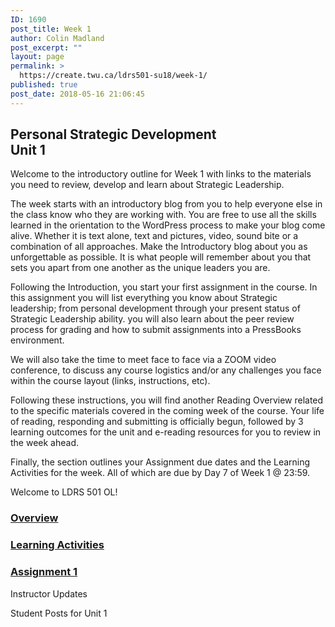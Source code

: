```yaml
---
ID: 1690
post_title: Week 1
author: Colin Madland
post_excerpt: ""
layout: page
permalink: >
  https://create.twu.ca/ldrs501-su18/week-1/
published: true
post_date: 2018-05-16 21:06:45
---
```

<!--themify_builder_static--><h2>Personal Strategic Development<br/>Unit 1</h2>
 <p>Welcome to the introductory outline for Week 1 with links to the materials you need to review, develop and learn about Strategic Leadership.</p> <p>The week starts with an introductory blog from you to help everyone else in the class know who they are working with. You are free to use all the skills learned in the orientation to the WordPress process to make your blog come alive. Whether it is text alone, text and pictures, video, sound bite or a combination of all approaches. Make the Introductory blog about you as unforgettable as possible. It is what people will remember about you that sets you apart from one another as the unique leaders you are.</p> <p>Following the Introduction, you start your first assignment in the course. In this assignment you will list everything you know about Strategic leadership; from personal development through your present status of Strategic Leadership ability. you will also learn about the peer review process for grading and how to submit assignments into a PressBooks environment.</p> <p>We will also take the time to meet face to face via a ZOOM video conference, to discuss any course logistics and/or any challenges you face within the course layout (links, instructions, etc).</p> <p>Following these instructions, you will find another Reading Overview related to the specific materials covered in the coming week of the course. Your life of reading, responding and submitting is officially begun, followed by 3 learning outcomes for the unit and e-reading resources for you to review in the week ahead.</p> <p>Finally, the section outlines your Assignment due dates and the Learning Activities for the week. All of which are due by Day 7 of Week 1 @ 23:59.</p> <p>Welcome to LDRS 501 OL!</p>

 <a href="https://create.twu.ca/ldrs501-su18/unit-1/" >

 </a>
 <h3><a href="https://create.twu.ca/ldrs501-su18/unit-1/">Overview</a></h3>


 <a href="https://create.twu.ca/ldrs501-su18/unit-1-learning-activities/" >

 </a>
 <h3><a href="https://create.twu.ca/ldrs501-su18/unit-1-learning-activities/">Learning Activities</a></h3>


 <a href="https://create.twu.ca/ldrs501-su18/assignment-1" >

 </a>
 <h3><a href="https://create.twu.ca/ldrs501-su18/assignment-1">Assignment 1</a></h3>


 Instructor Updates

 Student Posts for Unit 1<!--/themify_builder_static-->
